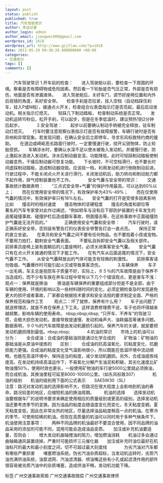 ```yaml
---
layout: post
status: publish
published: true
title: 汽车驾驶常识
author: 本站记者
author_login: admin
author_email: jiangwei909@gmail.com
wordpress_id: 1618
wordpress_url: http://www.gzjtlaw.com/?p=1618
date: 2011-05-29 09:30:28.000000000 +08:00
categories:
- 交通常识
tags: []
comments: []
---
```

　　汽车驾驶常识 1.开车前的检查：　　进入驾驶舱以前，要检查一下周围的环境。察看是否有障碍物或危险因素。然后看一下轮胎是否气压正常，外部是否有损伤，地面是否有渗漏液体。　　进入驾驶舱后，关好车门，调节好座椅位置和内外后视镜的角度，系好安全带。　　检查手刹是否拉紧，挂入空档（自动档踩住刹车，挂入P或N档），接通点火开关，检查组合仪表盘指示灯是否亮起，最后启动发动机。相关指示灯熄灭。　　轻踩几下制动踏板， 检查制动系统是否正常。　　发动机运转10秒后，松开手刹，可以起步，但是在冬季低温时，建议预热1到2分钟后起步。　　　　2.安全驾驶：　　起步以前要确认制动手柄被完全释放，驻车制动灯熄灭。　　行车时要注意观察仪表指示灯是否有故障报警，车辆行驶时是否有异响和异常现象。若发现问题，在确认安全后立即停车，寻求东风标致特约商的援助。　　在道边或崎岖恶劣路面行驶时，一定要慢速行驶，绕开尖锐物体，防止轮胎受损。　　车辆涉水时，要确认水深不足以使水被吸入发动机，并缓慢行驶，防止激起水浪进入发动机。涉水后制动器变湿，功能降低。此时可轻踩制动踏板使制动器变热，干燥后制动器可恢复功能。　　下长坡时，不可空档滑行，也不要长时间虚踩制动踏板，造成制动器烧毁。应该挂一档，利用发动机进行倒拖制动前进。　　行驶过程中，不能关闭点火开关进行滑行。关闭发动机后，助力转向和制动助力都不起作用，排气控制装置也不工作。　　　　安全气囊与安全带的常识：　　交通事故统计数据表明：　　&ldquo;三点式安全带+气囊&rdquo;的保护作用最高，可以达到60%以上；　　而在仅使用安全带的情况下，有效保护率为43%-49%；　　而在仅使用气囊的情况中，有效保护率只有18%左右。　　安全气囊的打开是受很多因素影响　　比如　　撞击时的相对速度　　撞击物体的坚硬程度　　撞击的角度和部位等　　著名的汽车专家曾对此作过阐述，&ldquo;例如轿车与没有后下部防护装置的卡车发生的追尾碰撞事故、碰撞护栏后造成翻车事故，侧面撞击等，在这些事故中正面碰撞防护气囊是无法开启的。&rdquo;　　　　正确使用安全气囊和安全带：　　汽车行驶时，请正确系好安全带，否则装有警告灯的仪表安全带警告灯会一直点亮。　　保持正常的直立坐姿。　　在乘员和安全气囊之间不要有任何物品。也不要抱着小孩或宠物。　　不要用力拍打，戳刺安全气囊表面。　　不要私自拆卸安全气囊以及相关部件。　　前排乘员座椅上装有面朝后的儿童座椅时，必须关闭乘客安全气囊。　　安全气囊只有在点火开关接通的情况下才能工作。　　在有汽车从后面追尾的情况下，安全气囊不工作。　　从安全气囊释放出的气体可能含有轻微的刺激性。　　前排乘客请勿吸烟，气囊爆炸时可能引起火灾或导致乘客烫伤。　　　　3.车辆保养　　 车子一出毛病，车主总是抱怨车子质量不好，实际上，８５％的汽车故障是由于保养不当造成的，而不少有车族在养车过程中常有以下几个个错误观点，更是害车不浅：　　观点一：保养就是换油　　 换油是车辆保养的重要组成部分但是不是全部，由于车辆的使用、环境的影响以及一些材料随时间的变化，必须定期检查及时发现避免更大的损坏或者事故，厂家都会根据技术要求和安全法规的要求制定全面、严格的保养规范和操作工艺 　　 观点二：坏了就修，保养有什么用？　　车子出问题了就送修理店，就是不肯在保养上下工夫。这样浪费修理费不说，车子也将坏得越来越频繁，影响车辆的使用寿命。 nbsp;nbsp;nbsp; &ldquo;只开车、不养车&rdquo;的驾驶习惯，会极大损伤发动机，直接导致提速慢、发动机噪声大、油耗偏高等诸多问题。数据表明，９０％的汽车故障是由发动机磨损引起的。保养汽车的关键，就是要把发动机磨损降到最低。nbsp;nbsp;　　　　4.机油的常识　　市场上的机油可以分为：　　全合成油：合成油的基础油则是通过化学合成的　　矿物油：矿物油的基础油是从原油中提炼的　　区别：　　合成油的抗高温氧化、抗粘度变化、抗磨损能力更强。合成油的粘度变化受气温影响很小，所以既能在低温环境中流动顺畅，也能在高温环境中，保持适当的粘度，减少发动机磨损。另外，合成油提炼纯度高，在发动机持续高温运作下，不易氧化分解产生油泥和积碳，其劣化速度比矿物油慢50%，使用时效也更长，一般使用矿物油的车行驶5000公里就必须换油，而合成机油，其换油里程可延至8000-10000公里。（如东风标致307）　　　　机油的级别　　机油的级别用下面的公式表示　　SAE5W30（SL)　　 　　　　　　注意：路况对发动机油的选择影响不大，但路况在很大程度上会影响到机油的寿命，路况较差的地区，应缩短机油的换油周期。 　　机油的选择　　选择发动机油要根据车厂的说明书要求来确定使用相应的质量级别或更高的级别。选择发动机油还要考虑季节的变换。因为油品的粘度会随温度变化而变化，冬天粘度变稠，夏天粘度变低，因此在非常炎热的地区，尽量选择油品粘度稍高一点的机油。在寒冷的季节，可使用较稀的机油。但现在高质量的机油可以同时用于多种气候条件下。　　　　机油使用注意事项：　　两种不同品牌的机油最好不要混合使用，因不同品牌的油品采用的添加剂可能不同，混用可能会造成油品变质。　　加注或补充机油要适量，否则会：　　增大发动机曲轴搅油的阻力，增加燃油消耗　　机油过多会通过曲轴箱通风装置烧掉，严重时可能损坏三元催化器　　加注或补充时油位最好在机油标尺的最大和最小刻度之间，切不可超过最大刻度线　　　　为劣汽油对汽车都有哪些严重损害　　堵塞燃油系统。伪劣汽油杂质超标，当发动机运转时，劣质汽油充满供油系统，油泵滤网、汽油滤清器、喷油嘴这些有小孔或起滤清作用的部件很容易被劣质汽油中的杂质堵塞，造成供油不畅，发动机功能下降。标签:广州交通事故索赔 广州交通事故赔偿 广州交通事故律师
